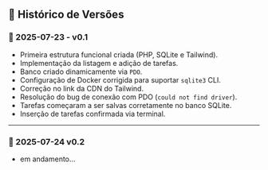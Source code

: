 ## 📅 Histórico de Versões

### 📌 2025-07-23 - v0.1
- Primeira estrutura funcional criada (PHP, SQLite e Tailwind).
- Implementação da listagem e adição de tarefas.
- Banco criado dinamicamente via `PDO`.
- Configuração de Docker corrigida para suportar `sqlite3` CLI.
- Correção no link da CDN do Tailwind.
- Resolução do bug de conexão com PDO (`could not find driver`).
- Tarefas começaram a ser salvas corretamente no banco SQLite.
- Inserção de tarefas confirmada via terminal.

---

### 📌 2025-07-24 v0.2
- em andamento...

